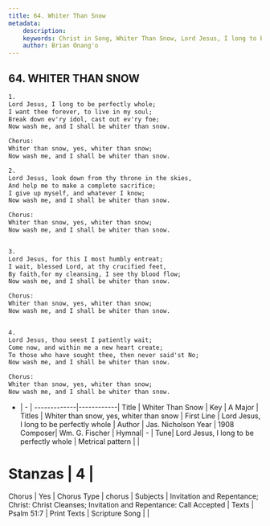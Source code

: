 ```yaml
---
title: 64. Whiter Than Snow
metadata:
    description: 
    keywords: Christ in Song, Whiter Than Snow, Lord Jesus, I long to be perfectly whole, Whiter than snow, yes, whiter than snow
    author: Brian Onang'o
---
```



## 64. WHITER THAN SNOW

```txt
1.
Lord Jesus, I long to be perfectly whole;
I want thee forever, to live in my soul;
Break down ev'ry idol, cast out ev'ry foe;
Now wash me, and I shall be whiter than snow.

Chorus:
Whiter than snow, yes, whiter than snow;
Now wash me, and I shall be whiter than snow.

2.
Lord Jesus, look down from thy throne in the skies,
And help me to make a complete sacrifice;
I give up myself, and whatever I know;
Now wash me, and I shall be whiter than snow. 

Chorus:
Whiter than snow, yes, whiter than snow;
Now wash me, and I shall be whiter than snow.


3.
Lord Jesus, for this I most humbly entreat;
I wait, blessed Lord, at thy crucified feet,
By faith,for my cleansing, I see thy blood flow; 
Now wash me, and I shall be whiter than snow. 

Chorus:
Whiter than snow, yes, whiter than snow;
Now wash me, and I shall be whiter than snow.


4.
Lord Jesus, thou seest I patiently wait;
Come now, and within me a new heart create;
To those who have sought thee, then never said'st No;
Now wash me, and I shall be whiter than snow. 

Chorus:
Whiter than snow, yes, whiter than snow;
Now wash me, and I shall be whiter than snow.

```

- |   -  |
-------------|------------|
Title | Whiter Than Snow |
Key | A Major |
Titles | Whiter than snow, yes, whiter than snow |
First Line | Lord Jesus, I long to be perfectly whole |
Author | Jas. Nicholson
Year | 1908
Composer| Wm. G. Fischer |
Hymnal|  - |
Tune| Lord Jesus, I long to be perfectly whole |
Metrical pattern | |
# Stanzas | 4 |
Chorus | Yes |
Chorus Type | chorus |
Subjects | Invitation and Repentance; Christ: Christ Cleanses; Invitation and Repentance: Call Accepted |
Texts | Psalm 51:7 |
Print Texts | 
Scripture Song |  |
  
